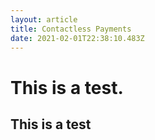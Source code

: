 ```yaml
---
layout: article
title: Contactless Payments
date: 2021-02-01T22:38:10.483Z
---
```

# This is a test.

## This is a test
